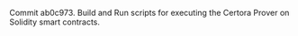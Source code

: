 Commit ab0c973.                    Build and Run scripts for executing the Certora Prover on Solidity smart contracts.